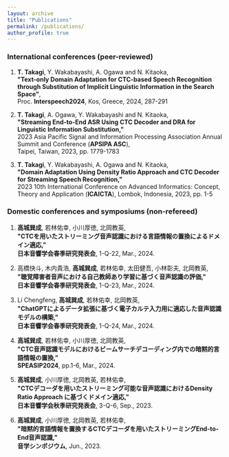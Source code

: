 ```yaml
---
layout: archive
title: "Publications"
permalink: /publications/
author_profile: true
---
```


### International conferences (peer-reviewed)

1. **T. Takagi**, Y. Wakabayashi, A. Ogawa and N. Kitaoka,  
  **"Text-only Domain Adaptation for CTC-based Speech Recognition through Substitution of Implicit Linguistic Information in the Search Space"**,  
  Proc. **Interspeech2024**, Kos, Greece, 2024, 287-291

2. **T. Takagi**, A. Ogawa, Y. Wakabayashi and N. Kitaoka,  
  **"Streaming End-to-End ASR Using CTC Decoder and DRA for Linguistic Information Substitution,"**  
  2023 Asia Pacific Signal and Information Processing Association Annual Summit and Conference (**APSIPA ASC**),  
  Taipei, Taiwan, 2023, pp. 1779-1783

3. **T. Takagi**, Y. Wakabayashi, A. Ogawa and N. Kitaoka,  
  **"Domain Adaptation Using Density Ratio Approach and CTC Decoder for Streaming Speech Recognition,"**  
  2023 10th International Conference on Advanced Informatics: Concept, Theory and Application (**ICAICTA**), Lombok, Indonesia, 2023, pp. 1-5

### Domestic conferences and symposiums (non-refereed)

1. **高城巽成**, 若林佑幸, 小川厚徳, 北岡教英,  
  **"CTCを用いたストリーミング音声認識における言語情報の置換によるドメイン適応,"**  
  **日本音響学会春季研究発表会**, 1-Q-22, Mar., 2024.

2. 高橋快斗, 木内貴浩, **高城巽成**, 若林佑幸, 太田健吾, 小林彰夫, 北岡教英,  
  **"聴覚障害者音声における自己教師あり学習に基づく音声認識の評価,"**  
  **日本音響学会春季研究発表会**, 1-Q-23, Mar., 2024.

3. Li Chengfeng, **高城巽成**, 若林佑幸, 北岡教英,  
  **"ChatGPTによるデータ拡張に基づく電子カルテ入力用に適応した音声認識モデルの構築,"**  
  **日本音響学会春季研究発表会**, 1-Q-24, Mar., 2024.

4. **高城巽成**, 若林佑幸, 小川厚徳, 北岡教英,  
  **"CTC音声認識モデルにおけるビームサーチデコーディング内での暗黙的言語情報の置換,"**  
  **SPEASIP2024**, pp.1-6, Mar., 2024.

5. **高城巽成**, 小川厚徳, 北岡教英, 若林佑幸,  
  **"CTCデコーダを用いたストリーミング可能な音声認識におけるDensity Ratio Approach に基づくドメイン適応,"**  
  **日本音響学会秋季研究発表会**, 3-Q-6, Sep., 2023.

6. **高城巽成**, 小川厚徳, 北岡教英, 若林佑幸,  
  **"暗黙的言語情報を置換するCTCデコーダを用いたストリーミングEnd-to-End音声認識,"**  
  **音学シンポジウム**, Jun., 2023.

<!-- {% if site.author.googlescholar %}
  <div class="wordwrap">You can also find my articles on <a href="{{site.author.googlescholar}}">my Google Scholar profile</a>.</div>
{% endif %}

{% include base_path %}

{% for post in site.publications reversed %}
  {% include archive-single.html %}
{% endfor %} -->
